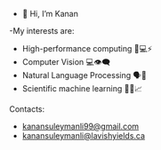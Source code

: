 - 👋 Hi, I’m Kanan

-My interests are:


- High-performance computing 🚀💻⚡
- Computer Vision 💻👁️‍🗨️
- Natural Language Processing 🗣️📝
- Scientific machine learning 🧪🧬📈



Contacts:

-  kanansuleymanli99@gmail.com
-  kanansuleymanli@lavishyields.ca
